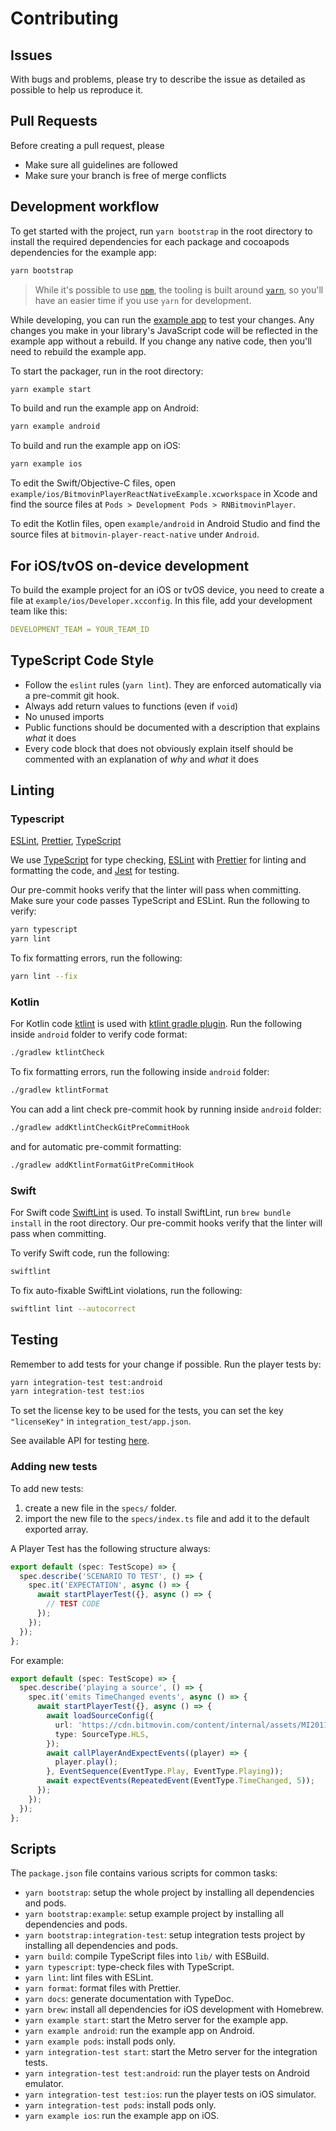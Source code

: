 # Contributing

## Issues

With bugs and problems, please try to describe the issue as detailed as possible to help us reproduce it.

## Pull Requests

Before creating a pull request, please

- Make sure all guidelines are followed
- Make sure your branch is free of merge conflicts

## Development workflow

To get started with the project, run `yarn bootstrap` in the root directory to install the required dependencies for each package and cocoapods dependencies for the example app:

```sh
yarn bootstrap
```

> While it's possible to use [`npm`](https://github.com/npm/cli), the tooling is built around [`yarn`](https://classic.yarnpkg.com/), so you'll have an easier time if you use `yarn` for development.

While developing, you can run the [example app](/example/) to test your changes. Any changes you make in your library's JavaScript code will be reflected in the example app without a rebuild. If you change any native code, then you'll need to rebuild the example app.

To start the packager, run in the root directory:

```sh
yarn example start
```

To build and run the example app on Android:

```sh
yarn example android
```

To build and run the example app on iOS:

```sh
yarn example ios
```

To edit the Swift/Objective-C files, open `example/ios/BitmovinPlayerReactNativeExample.xcworkspace` in Xcode and find the source files at `Pods > Development Pods > RNBitmovinPlayer`.

To edit the Kotlin files, open `example/android` in Android Studio and find the source files at `bitmovin-player-react-native` under `Android`.

## For iOS/tvOS on-device development

To build the example project for an iOS or tvOS device, you need to create a file at `example/ios/Developer.xcconfig`. In this file, add your development team like this:

```yml
DEVELOPMENT_TEAM = YOUR_TEAM_ID
```

## TypeScript Code Style

- Follow the `eslint` rules (`yarn lint`). They are enforced automatically via a pre-commit git hook.
- Always add return values to functions (even if `void`)
- No unused imports
- Public functions should be documented with a description that explains _what_ it does
- Every code block that does not obviously explain itself should be commented with an explanation of _why_ and _what_ it does

## Linting

### Typescript

[ESLint](https://eslint.org/), [Prettier](https://prettier.io/), [TypeScript](https://www.typescriptlang.org/)

We use [TypeScript](https://www.typescriptlang.org/) for type checking, [ESLint](https://eslint.org/) with [Prettier](https://prettier.io/) for linting and formatting the code, and [Jest](https://jestjs.io/) for testing.

Our pre-commit hooks verify that the linter will pass when committing.
Make sure your code passes TypeScript and ESLint. Run the following to verify:

```sh
yarn typescript
yarn lint
```

To fix formatting errors, run the following:

```sh
yarn lint --fix
```

### Kotlin

For Kotlin code [ktlint](https://pinterest.github.io/ktlint/) is used with [ktlint gradle plugin](https://github.com/jlleitschuh/ktlint-gradle).
Run the following inside `android` folder to verify code format:

```sh
./gradlew ktlintCheck
```

To fix formatting errors, run the following inside `android` folder:

```sh
./gradlew ktlintFormat
```

You can add a lint check pre-commit hook by running inside `android` folder:

```sh
./gradlew addKtlintCheckGitPreCommitHook
```

and for automatic pre-commit formatting:

```sh
./gradlew addKtlintFormatGitPreCommitHook
```

### Swift

For Swift code [SwiftLint](https://github.com/realm/SwiftLint) is used.
To install SwiftLint, run `brew bundle install` in the root directory.
Our pre-commit hooks verify that the linter will pass when committing.

To verify Swift code, run the following:

```sh
swiftlint
```

To fix auto-fixable SwiftLint violations, run the following:

```sh
swiftlint lint --autocorrect
```

## Testing

Remember to add tests for your change if possible. Run the player tests by:

```sh
yarn integration-test test:android
yarn integration-test test:ios
```

To set the license key to be used for the tests, you can set the key `"licenseKey"` in `integration_test/app.json`.

See available API for testing [here](/integration_test/playertesting/PlayerTesting.ts).

### Adding new tests

To add new tests:

1. create a new file in the `specs/` folder.
1. import the new file to the `specs/index.ts` file and add it to the default exported array.

A Player Test has the following structure always:

```ts
export default (spec: TestScope) => {
  spec.describe('SCENARIO TO TEST', () => {
    spec.it('EXPECTATION', async () => {
      await startPlayerTest({}, async () => {
        // TEST CODE
      });
    });
  });
};
```

For example:

```ts
export default (spec: TestScope) => {
  spec.describe('playing a source', () => {
    spec.it('emits TimeChanged events', async () => {
      await startPlayerTest({}, async () => {
        await loadSourceConfig({
          url: 'https://cdn.bitmovin.com/content/internal/assets/MI201109210084/m3u8s/f08e80da-bf1d-4e3d-8899-f0f6155f6efa.m3u8',
          type: SourceType.HLS,
        });
        await callPlayerAndExpectEvents((player) => {
          player.play();
        }, EventSequence(EventType.Play, EventType.Playing));
        await expectEvents(RepeatedEvent(EventType.TimeChanged, 5));
      });
    });
  });
};
```

## Scripts

The `package.json` file contains various scripts for common tasks:

- `yarn bootstrap`: setup the whole project by installing all dependencies and pods.
- `yarn bootstrap:example`: setup example project by installing all dependencies and pods.
- `yarn bootstrap:integration-test`: setup integration tests project by installing all dependencies and pods.
- `yarn build`: compile TypeScript files into `lib/` with ESBuild.
- `yarn typescript`: type-check files with TypeScript.
- `yarn lint`: lint files with ESLint.
- `yarn format`: format files with Prettier.
- `yarn docs`: generate documentation with TypeDoc.
- `yarn brew`: install all dependencies for iOS development with Homebrew.
- `yarn example start`: start the Metro server for the example app.
- `yarn example android`: run the example app on Android.
- `yarn example pods`: install pods only.
- `yarn integration-test start`: start the Metro server for the integration tests.
- `yarn integration-test test:android`: run the player tests on Android emulator.
- `yarn integration-test test:ios`: run the player tests on iOS simulator.
- `yarn integration-test pods`: install pods only.
- `yarn example ios`: run the example app on iOS.
